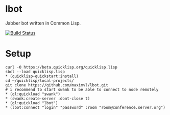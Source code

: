 # lbot
Jabber bot written in Common Lisp.

[![Build Status](https://travis-ci.org/maximvl/lbot.svg?branch=master)](https://travis-ci.org/maximvl/lbot)

# Setup
```
curl -O https://beta.quicklisp.org/quicklisp.lisp
sbcl --load quicklisp.lisp
* (quicklisp-quickstart:install)
cd ~/quicklisp/local-projects/
git clone https://github.com/maximvl/lbot.git
# i recommend to start swank to be able to connect to node remotely
* (ql:quickload "swank")
* (swank:create-server :dont-close t)
* (ql:quickload "lbot")
* (lbot:connect "login" "password" :room "room@conference.server.org")
```
